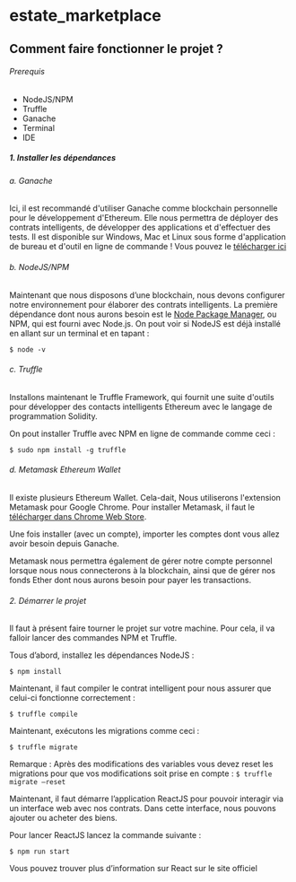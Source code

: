 # estate_marketplace

## Comment faire fonctionner le projet ?

###### Prerequis 

- NodeJS/NPM
- Truffle
- Ganache
- Terminal
- IDE

##### 1.	Installer les dépendances

###### a.	Ganache
Ici, il est recommandé d'utiliser Ganache comme blockchain personnelle pour le développement d'Ethereum. Elle nous permettra de déployer des contrats intelligents, de développer des applications et d'effectuer des tests. Il est disponible sur Windows, Mac et Linux sous forme d'application de bureau et d'outil en ligne de commande ! Vous pouvez le [télécharger ici](https://www.trufflesuite.com/ganache "télécharger ici")

###### b.	NodeJS/NPM
Maintenant que nous disposons d’une blockchain, nous devons configurer notre environnement pour élaborer des contrats intelligents. La première dépendance dont nous aurons besoin est le [Node Package Manager](https://nodejs.org/en/ "Node Package Manager"), ou NPM, qui est fourni avec Node.js. On pout voir si NodeJS est déjà installé en allant sur un terminal et en tapant :

`$ node -v`

###### c.	Truffle
Installons maintenant le Truffle Framework, qui fournit une suite d'outils pour développer des contacts intelligents Ethereum avec le langage de programmation Solidity.

On pout installer Truffle avec NPM en ligne de commande comme ceci : 

`$ sudo npm install -g truffle`

###### d.	Metamask Ethereum Wallet
Il existe plusieurs Ethereum Wallet. Cela-dait, Nous utiliserons l'extension Metamask pour Google Chrome. Pour installer Metamask, il faut le [télécharger dans Chrome Web Store](https://chrome.google.com/webstore/detail/metamask/nkbihfbeogaeaoehlefnkodbefgpgknn?hl=fr "télécharger dans Chrome Web Store").

Une fois installer (avec un compte), importer les comptes dont vous allez avoir besoin depuis Ganache.

Metamask nous permettra également de gérer notre compte personnel lorsque nous nous connecterons à la blockchain, ainsi que de gérer nos fonds Ether dont nous aurons besoin pour payer les transactions.

###### 2.	Démarrer le projet

Il faut à présent faire tourner le projet sur votre machine.
Pour cela, il va falloir lancer des commandes NPM et Truffle.

Tous d’abord, installez les dépendances NodeJS :

`$ npm install`

Maintenant, il faut compiler le contrat intelligent pour nous assurer que celui-ci fonctionne correctement :

`$ truffle compile`

Maintenant, exécutons les migrations comme ceci :

`$ truffle migrate`

Remarque : Après des modifications des variables vous devez reset les migrations pour que vos modifications soit prise en compte : `$ truffle migrate –reset`

Maintenant, il faut démarre l’application ReactJS pour pouvoir interagir via un interface web avec nos contrats. Dans cette interface, nous pouvons ajouter ou acheter des biens.

Pour lancer ReactJS lancez la commande suivante : 

`$ npm run start`

Vous pouvez trouver plus d’information sur React sur le site officiel

